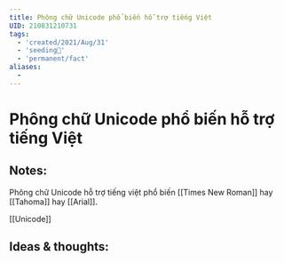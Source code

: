 ```yaml
---
title: Phông chữ Unicode phổ biến hỗ trợ tiếng Việt
UID: 210831210731
tags:
  - 'created/2021/Aug/31'
  - 'seeding🌱'
  - 'permanent/fact'
aliases:
  - 
---
```

# Phông chữ Unicode phổ biến hỗ trợ tiếng Việt

## Notes:
Phông chữ Unicode hỗ trợ tiếng việt phổ biến [[Times New Roman]] hay [[Tahoma]] hay [[Arial]].

[[Unicode]]

## Ideas & thoughts:
